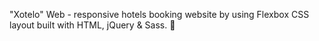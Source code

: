 "Xotelo" Web - responsive hotels booking website by using Flexbox CSS layout built with HTML, jQuery & Sass. 🏩